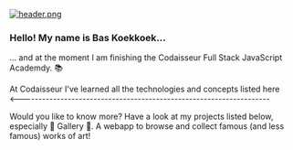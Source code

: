 [![header.png](https://i.postimg.cc/tJK9Cs5Z/header.png)](https://postimg.cc/K3D60vCx)

### Hello! My name is Bas Koekkoek...

... and at the moment I am finishing the Codaisseur Full Stack JavaScript Academdy. :books:

At Codaisseur I've learned all the technologies and concepts listed here <br/>
<--------------------------------------------------------------------

Would you like to know more? Have a look at my projects listed below, especially :art: Gallery :art:. A webapp to browse and collect famous (and less famous) works of art!  

